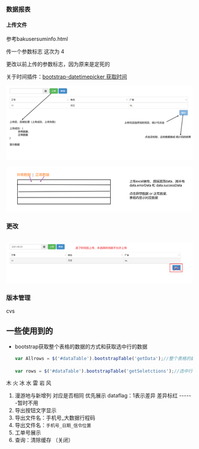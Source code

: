 ### 数据报表

#### 上传文件

参考bakusersuminfo.html

传一个参数标志 这次为 4

更改以前上传的参数标志，因为原来是定死的







关于时间插件：[bootstrap-datetimepicker 获取时间](https://www.cnblogs.com/liuXiaoDi/p/12868673.html)

![image-20210820160659757](../../image/image-20210820160659757.png)

![image-20210820153736305](../../image/image-20210820153736305.png)



### 更改

​	![image-20210823110724554](../../image/image-20210823110724554.png)



### 版本管理

cvs





## 一些使用到的

* bootstrap获取整个表格的数据的方式和获取选中行的数据

  ```js
  var Allrows = $('#dataTable').bootstrapTable('getData');//整个表格的数据
  
  var rows = $('#dataTable').bootstrapTable('getSeletctions');//选中行的数据
  ```



木 火 冰 水 雷 岩 风





1. 漫游地与新增列 对应是否相同 优先展示 dataflag：1表示差异 差异标红		------暂时不用
2. 导出按钮文字显示
3. 导出文件名：手机号_大数据行程码
4. 导出文件名：`手机号_日期_信令位置`
5. 工单号展示
6. 查询：清除缓存 （关闭）





